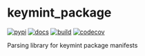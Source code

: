 # keymint_package

[![pypi](https://img.shields.io/pypi/v/keymint_package.svg?branch=master)](https://pypi.python.org/pypi/keymint_package/)
[![docs](https://readthedocs.org/projects/keymint/badge/?version=latest)](https://readthedocs.org/projects/keymint)
[![build](https://travis-ci.org/keymint/keymint_package.svg?branch=master)](https://travis-ci.org/keymint/keymint_package)
[![codecov](https://codecov.io/github/keymint/keymint_package/coverage.svg?branch=master)](https://codecov.io/github/keymint/keymint_package?branch=master)

Parsing library for keymint package manifests
